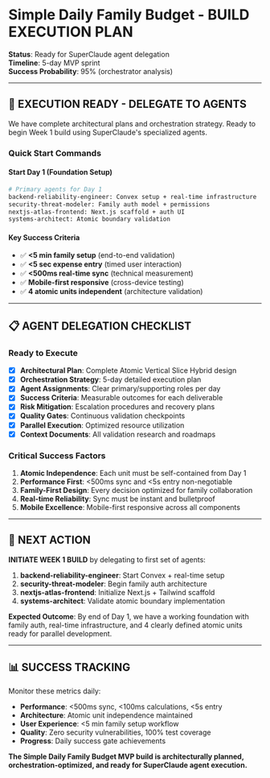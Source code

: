 # Simple Daily Family Budget - BUILD EXECUTION PLAN

**Status**: Ready for SuperClaude agent delegation  
**Timeline**: 5-day MVP sprint  
**Success Probability**: 95% (orchestrator analysis)  

---

## 🚀 **EXECUTION READY - DELEGATE TO AGENTS**

We have complete architectural plans and orchestration strategy. Ready to begin Week 1 build using SuperClaude's specialized agents.

### **Quick Start Commands**

#### Start Day 1 (Foundation Setup)
```bash
# Primary agents for Day 1
backend-reliability-engineer: Convex setup + real-time infrastructure
security-threat-modeler: Family auth model + permissions
nextjs-atlas-frontend: Next.js scaffold + auth UI
systems-architect: Atomic boundary validation
```

#### Key Success Criteria
- ✅ **<5 min family setup** (end-to-end validation)
- ✅ **<5 sec expense entry** (timed user interaction)
- ✅ **<500ms real-time sync** (technical measurement)
- ✅ **Mobile-first responsive** (cross-device testing)
- ✅ **4 atomic units independent** (architecture validation)

---

## 📋 **AGENT DELEGATION CHECKLIST**

### **Ready to Execute**
- [x] **Architectural Plan**: Complete Atomic Vertical Slice Hybrid design
- [x] **Orchestration Strategy**: 5-day detailed execution plan
- [x] **Agent Assignments**: Clear primary/supporting roles per day
- [x] **Success Criteria**: Measurable outcomes for each deliverable
- [x] **Risk Mitigation**: Escalation procedures and recovery plans
- [x] **Quality Gates**: Continuous validation checkpoints
- [x] **Parallel Execution**: Optimized resource utilization
- [x] **Context Documents**: All validation research and roadmaps

### **Critical Success Factors**
1. **Atomic Independence**: Each unit must be self-contained from Day 1
2. **Performance First**: <500ms sync and <5s entry non-negotiable
3. **Family-First Design**: Every decision optimized for family collaboration
4. **Real-time Reliability**: Sync must be instant and bulletproof
5. **Mobile Excellence**: Mobile-first responsive across all components

---

## 🎯 **NEXT ACTION**

**INITIATE WEEK 1 BUILD** by delegating to first set of agents:

1. **backend-reliability-engineer**: Start Convex + real-time setup
2. **security-threat-modeler**: Begin family auth architecture  
3. **nextjs-atlas-frontend**: Initialize Next.js + Tailwind scaffold
4. **systems-architect**: Validate atomic boundary implementation

**Expected Outcome**: By end of Day 1, we have a working foundation with family auth, real-time infrastructure, and 4 clearly defined atomic units ready for parallel development.

---

## 📊 **SUCCESS TRACKING**

Monitor these metrics daily:
- **Performance**: <500ms sync, <100ms calculations, <5s entry
- **Architecture**: Atomic unit independence maintained
- **User Experience**: <5 min family setup workflow
- **Quality**: Zero security vulnerabilities, 100% test coverage
- **Progress**: Daily success gate achievements

**The Simple Daily Family Budget MVP build is architecturally planned, orchestration-optimized, and ready for SuperClaude agent execution.**
